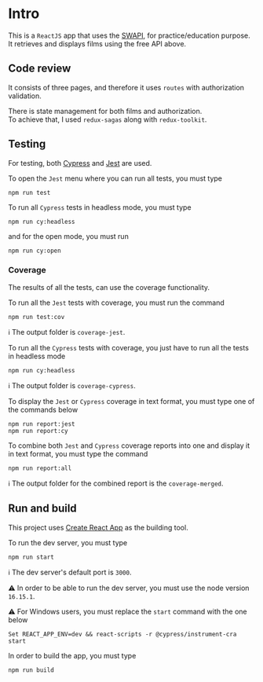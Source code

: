 # Intro

This is a `ReactJS` app that uses the [SWAPI](https://swapi.dev/), for practice/education purpose.  
It retrieves and displays films using the free API above.

## Code review

It consists of three pages, and therefore it uses `routes` with authorization validation.

There is state management for both films and authorization.  
To achieve that, I used `redux-sagas` along with `redux-toolkit`.

## Testing

For testing, both [Cypress](https://www.cypress.io/) and [Jest](https://jestjs.io/) are used.

To open the `Jest` menu where you can run all tests, you must type

```
npm run test
```

To run all `Cypress` tests in headless mode, you must type

```
npm run cy:headless
```

and for the open mode, you must run

```
npm run cy:open
```

### Coverage

The results of all the tests, can use the coverage functionality.

To run all the `Jest` tests with coverage, you must run the command

```
npm run test:cov
```

:information_source: The output folder is `coverage-jest`.

To run all the `Cypress` tests with coverage, you just have to run all the tests in headless mode

```
npm run cy:headless
```

:information_source: The output folder is `coverage-cypress`.

To display the `Jest` or `Cypress` coverage in text format, you must type one of the commands below

```
npm run report:jest
npm run report:cy
```

To combine both `Jest` and `Cypress` coverage reports into one and display it in text format, you must type the command

```
npm run report:all
```

:information_source: The output folder for the combined report is the `coverage-merged`.

## Run and build

This project uses [Create React App](https://create-react-app.dev/) as the building tool.

To run the dev server, you must type

```
npm run start
```

:information_source: The dev server's default port is `3000`.

:warning: In order to be able to run the dev server, you must use the node version `16.15.1`.

:warning: For Windows users, you must replace the `start` command with the one below

```
Set REACT_APP_ENV=dev && react-scripts -r @cypress/instrument-cra start
```

In order to build the app, you must type

```
npm run build
```

